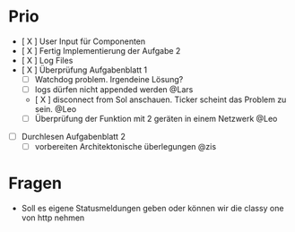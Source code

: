 # Prio
- [ X ] User Input für Componenten
- [ X ] Fertig Implementierung der Aufgabe 2
- [ X ] Log Files
- [ X ] Überprüfung Aufgabenblatt 1
  - [ ] Watchdog problem. Irgendeine Lösung?
  - [ ] logs dürfen nicht appended werden @Lars
  - [ X ] disconnect from Sol anschauen. Ticker scheint das Problem zu sein. @Leo
  - [  ] Überprüfung der Funktion mit 2 geräten in einem Netzwerk @Leo
- [ ] Durchlesen Aufgabenblatt 2
  - [ ] vorbereiten Architektonische überlegungen @zis

# Fragen
- Soll es eigene Statusmeldungen geben oder können wir die classy one von http nehmen
